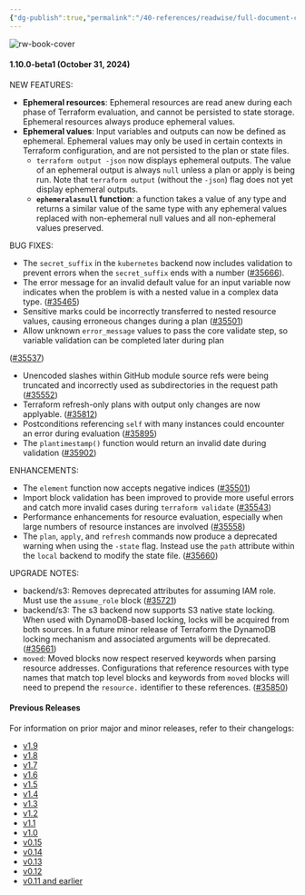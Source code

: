 ```yaml
---
{"dg-publish":true,"permalink":"/40-references/readwise/full-document-contents/v1-10-0-beta1/","tags":["rw/articles"]}
---
```


![rw-book-cover](https://avatars.githubusercontent.com/u/82989873?s=60&v=4)

#### 1.10.0-beta1 (October 31, 2024)

NEW FEATURES:

* **Ephemeral resources**: Ephemeral resources are read anew during each phase of Terraform evaluation, and cannot be persisted to state storage. Ephemeral resources always produce ephemeral values.
* **Ephemeral values**: Input variables and outputs can now be defined as ephemeral. Ephemeral values may only be used in certain contexts in Terraform configuration, and are not persisted to the plan or state files.
	+ `terraform output -json` now displays ephemeral outputs. The value of an ephemeral output is always `null` unless a plan or apply is being run. Note that `terraform output` (without the `-json`) flag does not yet display ephemeral outputs.
	+ **`ephemeralasnull` function**: a function takes a value of any type and returns a similar value of the same type with any ephemeral values replaced with non-ephemeral null values and all non-ephemeral values preserved.

BUG FIXES:

* The `secret_suffix` in the `kubernetes` backend now includes validation to prevent errors when the `secret_suffix` ends with a number ([#35666](https://github.com/hashicorp/terraform/pull/35666)).
* The error message for an invalid default value for an input variable now indicates when the problem is with a nested value in a complex data type. ([#35465](https://github.com/hashicorp/terraform/issues/35465))
* Sensitive marks could be incorrectly transferred to nested resource values, causing erroneous changes during a plan ([#35501](https://github.com/hashicorp/terraform/issues/35501))
* Allow unknown `error_message` values to pass the core validate step, so variable validation can be completed later during plan  

([#35537](https://github.com/hashicorp/terraform/issues/35537))
* Unencoded slashes within GitHub module source refs were being truncated and incorrectly used as subdirectories in the request path ([#35552](https://github.com/hashicorp/terraform/issues/35552))
* Terraform refresh-only plans with output only changes are now applyable. ([#35812](https://github.com/hashicorp/terraform/issues/35812))
* Postconditions referencing `self` with many instances could encounter an error during evaluation ([#35895](https://github.com/hashicorp/terraform/issues/35895))
* The `plantimestamp()` function would return an invalid date during validation ([#35902](https://github.com/hashicorp/terraform/issues/35902))

ENHANCEMENTS:

* The `element` function now accepts negative indices ([#35501](https://github.com/hashicorp/terraform/issues/35501))
* Import block validation has been improved to provide more useful errors and catch more invalid cases during `terraform validate` ([#35543](https://github.com/hashicorp/terraform/issues/35543))
* Performance enhancements for resource evaluation, especially when large numbers of resource instances are involved ([#35558](https://github.com/hashicorp/terraform/issues/35558))
* The `plan`, `apply`, and `refresh` commands now produce a deprecated warning when using the `-state` flag. Instead use the `path` attribute within the `local` backend to modify the state file. ([#35660](https://github.com/hashicorp/terraform/issues/35660))

UPGRADE NOTES:

* backend/s3: Removes deprecated attributes for assuming IAM role. Must use the `assume_role` block ([#35721](https://github.com/hashicorp/terraform/issues/35721))
* backend/s3: The s3 backend now supports S3 native state locking. When used with DynamoDB-based locking, locks will be acquired from both sources. In a future minor release of Terraform the DynamoDB locking mechanism and associated arguments will be deprecated. ([#35661](https://github.com/hashicorp/terraform/issues/35661))
* `moved`: Moved blocks now respect reserved keywords when parsing resource addresses. Configurations that reference resources with type names that match top level blocks and keywords from `moved` blocks will need to prepend the `resource.` identifier to these references. ([#35850](https://github.com/hashicorp/terraform/issues/35850))

#### Previous Releases

For information on prior major and minor releases, refer to their changelogs:

* [v1.9](https://github.com/hashicorp/terraform/blob/v1.9/CHANGELOG.md)
* [v1.8](https://github.com/hashicorp/terraform/blob/v1.8/CHANGELOG.md)
* [v1.7](https://github.com/hashicorp/terraform/blob/v1.7/CHANGELOG.md)
* [v1.6](https://github.com/hashicorp/terraform/blob/v1.6/CHANGELOG.md)
* [v1.5](https://github.com/hashicorp/terraform/blob/v1.5/CHANGELOG.md)
* [v1.4](https://github.com/hashicorp/terraform/blob/v1.4/CHANGELOG.md)
* [v1.3](https://github.com/hashicorp/terraform/blob/v1.3/CHANGELOG.md)
* [v1.2](https://github.com/hashicorp/terraform/blob/v1.2/CHANGELOG.md)
* [v1.1](https://github.com/hashicorp/terraform/blob/v1.1/CHANGELOG.md)
* [v1.0](https://github.com/hashicorp/terraform/blob/v1.0/CHANGELOG.md)
* [v0.15](https://github.com/hashicorp/terraform/blob/v0.15/CHANGELOG.md)
* [v0.14](https://github.com/hashicorp/terraform/blob/v0.14/CHANGELOG.md)
* [v0.13](https://github.com/hashicorp/terraform/blob/v0.13/CHANGELOG.md)
* [v0.12](https://github.com/hashicorp/terraform/blob/v0.12/CHANGELOG.md)
* [v0.11 and earlier](https://github.com/hashicorp/terraform/blob/v0.11/CHANGELOG.md)
